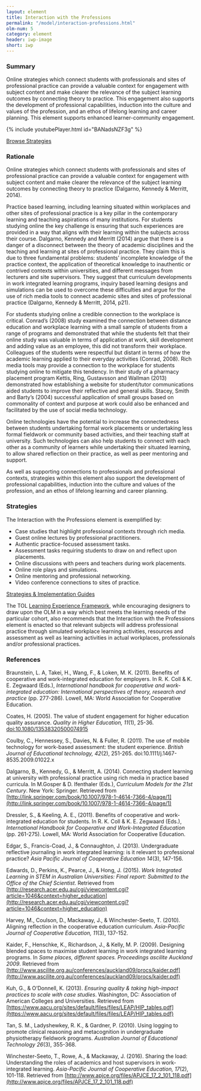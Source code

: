 ```yaml
---
layout: element
title: Interaction with the Professions
permalink: "/model/interaction-professions.html"
olm-num: 5
category: element
header: iwp-image
short: iwp
---
```


### Summary

Online strategies which connect students with professionals and sites of professional practice can provide a valuable context for engagement with subject content and make clearer the relevance of the subject learning outcomes by connecting theory to practice. This engagement also supports the development of professional capabilities, induction into the culture and values of the profession, and an ethos of lifelong learning and career planning. This element supports enhanced learner-community engagement.

{% include youtubePlayer.html id="BANadsNZF3g" %}

<div class="extra-top-padding row-flex row-center">
<a href="{{ site.baseurl }}/tags/IWP.html" class="button pink-bg">Browse Strategies</a>
</div>

### Rationale

Online strategies which connect students with professionals and sites of professional practice can provide a valuable context for engagement with subject content and make clearer the relevance of the subject learning outcomes by connecting theory to practice (Dalgarno, Kennedy & Merritt, 2014).

Practice based learning, including learning situated within workplaces and other sites of professional practice is a key pillar in the contemporary learning and teaching aspirations of many institutions. For students studying online the key challenge is ensuring that such experiences are provided in a way that aligns with their learning within the subjects across their course. Dalgarno, Kennedy and Merritt (2014) argue that there is a danger of a disconnect between the theory of academic disciplines and the teaching and learning at sites of professional practice. They claim this is due to three fundamental problems: students’ incomplete knowledge of the practice context, the application of theoretical knowledge to inauthentic or contrived contexts within universities, and different messages from lecturers and site supervisors. They suggest that curriculum developments in work integrated learning programs, inquiry based learning designs and simulations can be used to overcome these difficulties and argue for the use of rich media tools to connect academic sites and sites of professional practice (Dalgarno, Kennedy & Merritt, 2014, p21).

For students studying online a credible connection to the workplace is critical. Conrad’s (2008) study examined the connection between distance education and workplace learning with a small sample of students from a range of programs and demonstrated that while the students felt that their online study was valuable in terms of application at work, skill development and adding value as an employee, this did not transform their workplace. Colleagues of the students were respectful but distant in terms of how the academic learning applied to their everyday activities (Conrad, 2008). Rich media tools may provide a connection to the workplace for students studying online to mitigate this tendency. In their study of a pharmacy placement program Kettis, Ring, Gustavsson and Wallman (2013) demonstrated how establishing a website for student/tutor communications aided students to improve their reflective and general skills. Stacey, Smith and Barty’s (2004) successful application of small groups based on commonality of context and purpose at work could also be enhanced and facilitated by the use of social media technology.

Online technologies have the potential to increase the connectedness between students undertaking formal work placements or undertaking less formal fieldwork or community based activities, and their teaching staff at university. Such technologies can also help students to connect with each other as a community of learners while undertaking their situated learning, to allow shared reflection on their practice, as well as peer mentoring and support.

As well as supporting connections to professionals and professional contexts, strategies within this element also support the development of professional capabilities, induction into the culture and values of the profession, and an ethos of lifelong learning and career planning.

### <a name="IWP-strategies"></a>Strategies

The Interaction with the Professions element is exemplified by:

- Case studies that highlight professional contexts through rich media.
- Guest online lectures by professional practitioners.
- Authentic practice-focused assessment tasks.
- Assessment tasks requiring students to draw on and reflect upon placements.
- Online discussions with peers and teachers during work placements.
- Online role plays and simulations.
- Online mentoring and professional networking.
- Video conference connections to sites of practice.

<div class="extra-padding row-flex row-center">
<a href="{{ site.baseurl }}/tags/IWP.html" class="button pink-bg">Strategies & Implementation Guides</a>
</div>

The TOL [Learning Experience Framework](https://www.csu.edu.au/unistats/university-strategy/documents/TOL-LEF_11April2018.pdf), while encouraging designers to draw upon the OLM in a way which best meets the learning needs of the particular cohort, also recommends that the Interaction with the Professions element is enacted so that relevant subjects will address professional practice through simulated workplace learning activities, resources and assessment as well as learning activities in actual workplaces, professionals and/or professional practices.


<!-- **Case studies** - Professional contexts can be highlighted through rich media case studies connecting theory to practice.

**Guest lectures** - Professional practitioners can be invited to join the learning community as [guest presentation]({{ site.baseurl }}/strategies/guest-presentations.html) or guest facilitators of online discussions.

**Practice focussed assessment** - Authentic practice-focused assessment tasks can support development of professional identities.

**Reflection on practice** - Assessment tasks which require students to draw on and [reflect upon their experiences on professional]({{ site.baseurl }}/strategies/reflective-journals.html) or clinical WPL placement can be valuable for connecting theory to practice.

**Online discussions during WPL** - Strategies to allow students to share experiences and reflections and engage in online discussions during work placements with university teaching staff can support the bringing together of ideas from these two sites of learning.

**Role plays and simulations** - Online role plays and [simulations]({{ site.baseurl }}/strategies/simulations.html) can be an important strategy to develop students professional capabilities, either in advance of workplace learning placement, or as a way of bringing experiences and capabilities from work placement into the learning community.

**Online mentoring** - Online mentoring and professional networking can be important ways of engaging students with professions and professionals.

**Connections to practice sites** - With the increasing availability of video conference technology the potential to establish video connections to sites of practice either as part of synchronous teaching or as video recordings supporting asynchronous learning is becoming increasingly feasible. -->

### References

<div class="apa-ref" markdown="1">

Braunstein, L. A, Takei, H., Wang, F., &  Loken, M. K. (2011). Benefits of cooperative and work-integrated education for employers. In R. K. Coll & K. E. Zegwaard (Eds.), *International handbook for cooperative and work-integrated education: International perspectives of theory, research and practice* (pp. 277-286). Lowell, MA: World Association for Cooperative Education.

Coates, H. (2005). The value of student engagement for higher education quality assurance. *Quality in Higher Education, 11*(1), 25-36. [doi:10.1080/13538320500074915](http://dx.doi.org/10.1080/13538320500074915)

Coulby, C., Hennessey, S., Davies, N. & Fuller, R. (2011). The use of mobile technology for work-based assessment: the student experience. *British Journal of Educational technology, 42*(2), 251-265. doi:10.1111/j.1467-8535.2009.01022.x

Dalgarno, B., Kennedy, G., & Merritt, A. (2014). Connecting student learning at university with professional practice using rich media in practice based curricula. In M.Gosper & D. Ifenthaler (Eds.), *Curriculum Models for the 21st Century*. New York: Springer. Retrieved from [http://link.springer.com/book/10.1007/978-1-4614-7366-4/page/1](http://link.springer.com/book/10.1007/978-1-4614-7366-4/page/1)

Dressler, S., & Keeling, A. E., (2011). Benefits of cooperative and work-integrated education for students. In R. K. Coll & K. E. Zegwaard (Eds.), *International Handbook for Cooperative and Work-Integrated Education* (pp. 261-275). Lowell, MA: World Association for Cooperative Education.

Edgar, S., Francis-Coad, J., & Connaughton, J. (2013). Undergraduate reflective journaling in work integrated learning: is it relevant to professional practice? *Asia Pacific Journal of Cooperative Education 14*(3), 147-156.

Edwards, D., Perkins, K., Pearce, J., & Hong, J. (2015). *Work Integrated Learning in STEM in Australian Universities: Final report: Submitted to the Office of the Chief Scientist*. Retrieved from [http://research.acer.edu.au/cgi/viewcontent.cgi?article=1046&context=higher_education](http://research.acer.edu.au/cgi/viewcontent.cgi?article=1046&context=higher_education)

Harvey, M., Coulson, D., Mackaway, J., & Winchester-Seeto, T. (2010). Aligning reflection in the cooperative education curriculum. *Asia-Pacific Journal of Cooperative Education, 11*(3), 137-152.

Kaider, F., Henschke, K., Richardson, J., & Kelly, M. P. (2009). Designing blended spaces to maximise student learning in work integrated learning programs. In *Same places, different spaces. Proceedings ascilite Auckland 2009*. Retrieved from [http://www.ascilite.org.au/conferences/auckland09/procs/kaider.pdf](http://www.ascilite.org.au/conferences/auckland09/procs/kaider.pdf)

 Kuh, G., & O’Donnell, K. (2013). *Ensuring quality & taking high-impact practices to scale with case studies*. Washington, DC: Association of American Colleges and Universities. Retrieved from [https://www.aacu.org/sites/default/files/files/LEAP/HIP_tables.pdf](https://www.aacu.org/sites/default/files/files/LEAP/HIP_tables.pdf)

Tan, S. M., Ladyshewkey, R. K., & Gardner, P. (2010). Using logging to promote clinical reasoning and metacognition in undergraduate physiotherapy fieldwork programs. *Australian Journal of Educational Technology 26*(3), 355-368.

Winchester-Seeto, T., Rowe, A., & Mackaway, J. (2016). Sharing the load: Understanding the roles of academics and host supervisors in work-integrated learning. *Asia-Pacific Journal of Cooperative Education, 17*(2), 101-118. Retrieved from [http://www.apjce.org/files/APJCE_17_2_101_118.pdf](http://www.apjce.org/files/APJCE_17_2_101_118.pdf)

</div>

